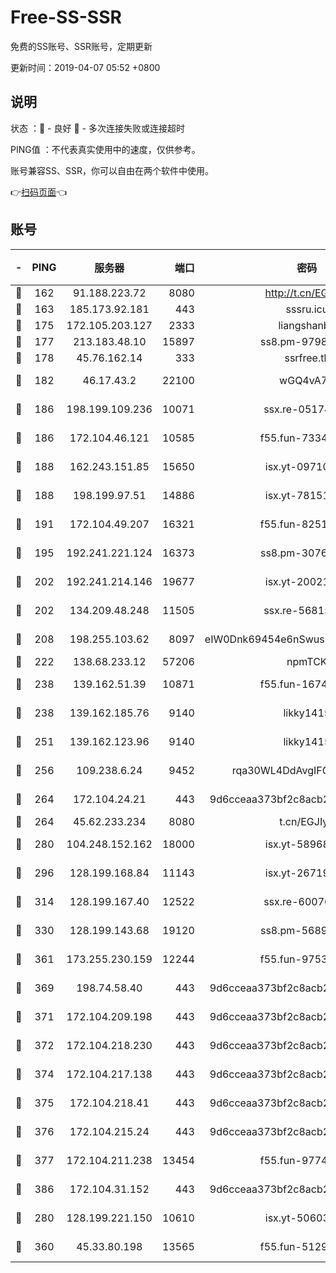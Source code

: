 # Free-SS-SSR

免费的SS账号、SSR账号，定期更新

更新时间：2019-04-07 05:52 +0800

## 说明

状态     ：🙂 - 良好 🙁 - 多次连接失败或连接超时

PING值   ：不代表真实使用中的速度，仅供参考。

账号兼容SS、SSR，你可以自由在两个软件中使用。

👉[扫码页面](https://liesauer.github.io/Free-SS-SSR/)👈

## 账号

|-|PING|服务器|端口|密码|加密方式|区域|
|:----:|:----:|:-----:|-----:|:----:|:----:|:----:|
|🙂|162|91.188.223.72|8080|http://t.cn/EGJIyrl|rc4-md5|RU|
|🙂|163|185.173.92.181|443|sssru.icu|rc4-md5|RU|
|🙂|175|172.105.203.127|2333|liangshanbo|chacha20|JP|
|🙂|177|213.183.48.10|15897|ss8.pm-97980704|rc4-md5|RU|
|🙂|178|45.76.162.14|333|ssrfree.tk|rc4|SG|
|🙂|182|46.17.43.2|22100|wGQ4vA7D|aes-256-gcm|RU|
|🙂|186|198.199.109.236|10071|ssx.re-05174264|aes-256-cfb|US|
|🙂|186|172.104.46.121|10585|f55.fun-73340973|aes-256-cfb|SG|
|🙂|188|162.243.151.85|15650|isx.yt-09710733|aes-256-cfb|US|
|🙂|188|198.199.97.51|14886|isx.yt-78151527|aes-256-cfb|US|
|🙂|191|172.104.49.207|16321|f55.fun-82511518|aes-256-cfb|SG|
|🙂|195|192.241.221.124|16373|ss8.pm-30761179|aes-256-cfb|US|
|🙂|202|192.241.214.146|19677|isx.yt-20021602|aes-256-cfb|US|
|🙂|202|134.209.48.248|11505|ssx.re-56815619|aes-256-cfb|US|
|🙂|208|198.255.103.62|8097|eIW0Dnk69454e6nSwuspv9DmS201tQ0D|aes-256-cfb|US|
|🙂|222|138.68.233.12|57206|npmTCK|rc4-md5|US|
|🙂|238|139.162.51.39|10871|f55.fun-16741898|aes-256-cfb|SG|
|🙂|238|139.162.185.76|9140|likky1415|aes-256-cfb|DE|
|🙂|251|139.162.123.96|9140|likky1415|aes-256-cfb|JP|
|🙂|256|109.238.6.24|9452|rqa30WL4DdAvgIFG6Fs3znzTa|aes-256-cfb|FR|
|🙂|264|172.104.24.21|443|9d6cceaa373bf2c8acb22e60b6a58be6|aes-256-cfb|US|
|🙂|264|45.62.233.234|8080|t.cn/EGJIyrl|rc4-md5|CA|
|🙂|280|104.248.152.162|18000|isx.yt-58968188|aes-256-cfb|SG|
|🙂|296|128.199.168.84|11143|isx.yt-26719747|aes-256-cfb|SG|
|🙂|314|128.199.167.40|12522|ssx.re-60076852|aes-256-cfb|SG|
|🙂|330|128.199.143.68|19120|ss8.pm-56891899|aes-256-cfb|SG|
|🙂|361|173.255.230.159|12244|f55.fun-97535983|aes-256-cfb|US|
|🙂|369|198.74.58.40|443|9d6cceaa373bf2c8acb22e60b6a58be6|aes-256-cfb|US|
|🙂|371|172.104.209.198|443|9d6cceaa373bf2c8acb22e60b6a58be6|aes-256-cfb|US|
|🙂|372|172.104.218.230|443|9d6cceaa373bf2c8acb22e60b6a58be6|aes-256-cfb|US|
|🙂|374|172.104.217.138|443|9d6cceaa373bf2c8acb22e60b6a58be6|aes-256-cfb|US|
|🙂|375|172.104.218.41|443|9d6cceaa373bf2c8acb22e60b6a58be6|aes-256-cfb|US|
|🙂|376|172.104.215.24|443|9d6cceaa373bf2c8acb22e60b6a58be6|aes-256-cfb|US|
|🙂|377|172.104.211.238|13454|f55.fun-97748450|aes-256-cfb|US|
|🙂|386|172.104.31.152|443|9d6cceaa373bf2c8acb22e60b6a58be6|aes-256-cfb|US|
|🙂|280|128.199.221.150|10610|isx.yt-50603205|aes-256-cfb|SG|
|🙂|360|45.33.80.198|13565|f55.fun-51293077|aes-256-cfb|US|
